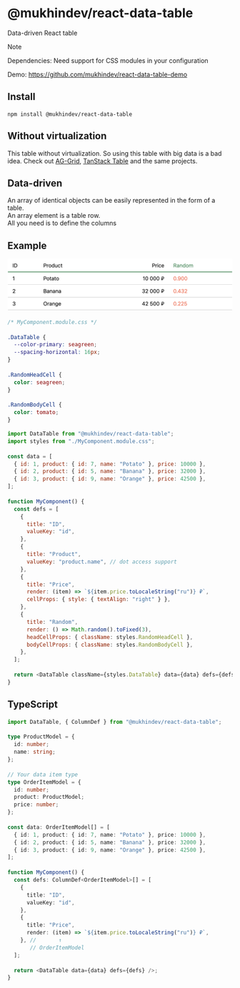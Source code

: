 # @mukhindev/react-data-table

Data-driven React table

> [!NOTE]  
> Dependencies: Need support for CSS modules in your configuration

Demo: https://github.com/mukhindev/react-data-table-demo

## Install

```
npm install @mukhindev/react-data-table
```

## Without virtualization

This table without virtualization.
So using this table with big data is a bad idea.
Check out [AG-Grid](https://www.ag-grid.com/), [TanStack Table](https://tanstack.com/table/latest) and the same projects.

## Data-driven

An array of identical objects can be easily represented in the form of a table.  
An array element is a table row.  
All you need is to define the columns

## Example

![table example](./docs/attachments/example.png)

```CSS
/* MyComponent.module.css */

.DataTable {
  --color-primary: seagreen;
  --spacing-horizontal: 16px;
}

.RandomHeadCell {
  color: seagreen;
}

.RandomBodyCell {
  color: tomato;
}
```

```JavaScript
import DataTable from "@mukhindev/react-data-table";
import styles from "./MyComponent.module.css";

const data = [
  { id: 1, product: { id: 7, name: "Potato" }, price: 10000 },
  { id: 2, product: { id: 5, name: "Banana" }, price: 32000 },
  { id: 3, product: { id: 9, name: "Orange" }, price: 42500 },
];

function MyComponent() {
  const defs = [
    {
      title: "ID",
      valueKey: "id",
    },
    {
      title: "Product",
      valueKey: "product.name", // dot access support
    },
    {
      title: "Price",
      render: (item) => `${item.price.toLocaleString("ru")} ₽`,
      cellProps: { style: { textAlign: "right" } },
    },
    {
      title: "Random",
      render: () => Math.random().toFixed(3),
      headCellProps: { className: styles.RandomHeadCell },
      bodyCellProps: { className: styles.RandomBodyCell },
    },
  ];

  return <DataTable className={styles.DataTable} data={data} defs={defs} />;
}
```

## TypeScript

```TypeScript
import DataTable, { ColumnDef } from "@mukhindev/react-data-table";

type ProductModel = {
  id: number;
  name: string;
};

// Your data item type
type OrderItemModel = {
  id: number;
  product: ProductModel;
  price: number;
};

const data: OrderItemModel[] = [
  { id: 1, product: { id: 7, name: "Potato" }, price: 10000 },
  { id: 2, product: { id: 5, name: "Banana" }, price: 32000 },
  { id: 3, product: { id: 9, name: "Orange" }, price: 42500 },
];

function MyComponent() {
  const defs: ColumnDef<OrderItemModel>[] = [
    {
      title: "ID",
      valueKey: "id",
    },
    {
      title: "Price",
      render: (item) => `${item.price.toLocaleString("ru")} ₽`,
    }, //       ↑
       // OrderItemModel
  ];

  return <DataTable data={data} defs={defs} />;
}
```